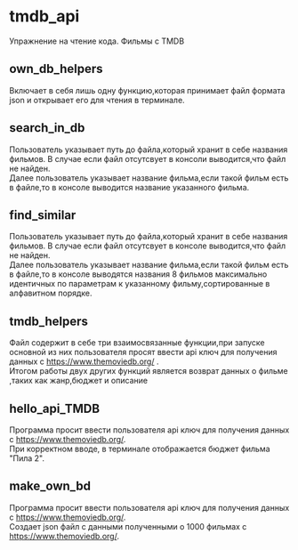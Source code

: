# tmdb_api  
Упражнение на чтение кода. Фильмы с TMDB  
## own_db_helpers  
Включает в себя лишь одну функцию,которая принимает файл формата json и открывает его для чтения в терминале.  
## search_in_db  
Пользователь указывает путь до файла,который хранит в себе названия фильмов. В случае если файл отсутсвует в консоли выводится,что файл не найден.  
Далее пользователь указывает название фильма,если такой фильм есть в файле,то в консоле выводится название указанного фильма.  
## find_similar  
Пользователь указывает путь до файла,который хранит в себе названия фильмов. В случае если файл отсутсвует в консоле выводится,что файл не найден.  
Далее пользователь указывает название фильма,если такой фильм есть в файле,то в консоле выводятся названия 8 фильмов максимально идентичных по параметрам к указанному фильму,сортированные в алфавитном порядке.
## tmdb_helpers
Файл содержит в себе три взаимосвязанные функции,при запуске основной из них пользователя просят ввести api ключ для получения данных с https://www.themoviedb.org/ .    
Итогом работы двух других функций является возврат данных о фильме ,таких как жанр,бюджет и описание
## hello_api_TMDB  
Программа просит ввести пользователя api ключ для получения данных с https://www.themoviedb.org/.  
При корректном вводе, в терминале отображается бюджет фильма "Пила 2".  
## make_own_bd  
Программа просит ввести пользователя api ключ для получения данных с https://www.themoviedb.org/.  
Создает json файл с данными полученными о 1000 фильмах с https://www.themoviedb.org/.  



